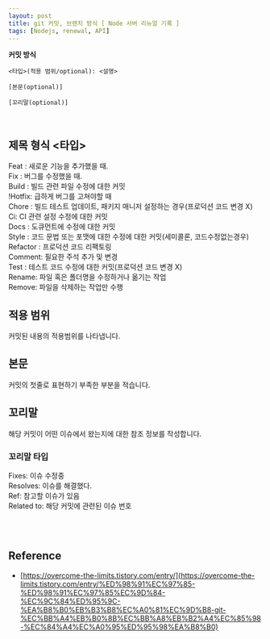 ```yaml
---
layout: post
title: git 커밋, 브렌치 방식 [ Node 서버 리뉴얼 기록 ]
tags: [Nodejs, renewal, API]
---
```


**커밋 방식**

```
<타입>(적용 범위/optional): <설명>

[본문(optional)]

[꼬리말(optional)]
```

<br>

## 제목 형식 <타입>

Feat : 새로운 기능을 추가했을 때.<br>
Fix : 버그를 수정했을 때.<br>
Build : 빌드 관련 파일 수정에 대한 커밋<br>
!Hotfix: 급하게 버그를 고쳐야할 때<br>
Chore : 빌드 테스트 업데이트, 패키지 매니저 설정하는 경우(프로덕션 코드 변경 X)<br>
Ci: CI 관련 설정 수정에 대한 커밋<br>
Docs : 도큐먼트에 수정에 대한 커밋<br>
Style : 코드 문법 또는 포맷에 대한 수정에 대한 커밋(세미콜론, 코드수정없는경우)<br>
Refactor : 프로덕션 코드 리팩토링<br>
Comment: 필요한 주석 추가 및 변경<br>
Test : 테스트 코드 수정에 대한 커밋(프로덕션 코드 변경 X)<br>
Rename: 파일 혹은 폴더명을 수정하거나 옮기는 작업<br>
Remove: 파일을 삭제하는 작업만 수행<br>

## 적용 범위

커밋된 내용의 적용범위를 나타냅니다.

## 본문

커밋의 첫줄로 표현하기 부족한 부분을 적습니다.

## 꼬리말

해당 커밋이 어떤 이슈에서 왔는지에 대한 참조 정보를 작성합니다.

### 꼬리말 타입

Fixes: 이슈 수정중<br>
Resolves: 이슈를 해결했다.<br>
Ref: 참고할 이슈가 있음<br>
Related to: 해당 커밋에 관련된 이슈 번호

<br><br>

## Reference

- [https://overcome-the-limits.tistory.com/entry/](https://overcome-the-limits.tistory.com/entry/%ED%98%91%EC%97%85-%ED%98%91%EC%97%85%EC%9D%84-%EC%9C%84%ED%95%9C-%EA%B8%B0%EB%B3%B8%EC%A0%81%EC%9D%B8-git-%EC%BB%A4%EB%B0%8B%EC%BB%A8%EB%B2%A4%EC%85%98-%EC%84%A4%EC%A0%95%ED%95%98%EA%B8%B0)
